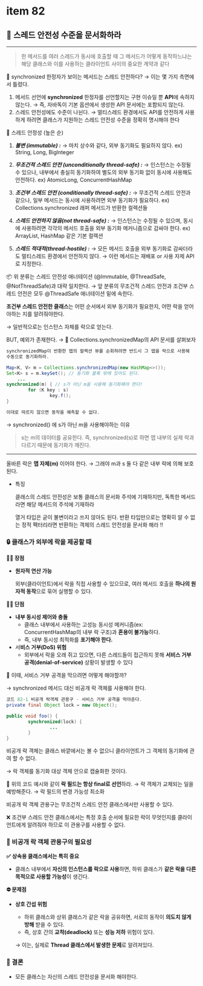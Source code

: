 # item 82

## 🦺 스레드 안전성 수준을 문서화하라

---

> 한 메서드를 여러 스레드가 동시에 호출할 때
그 메서드가 어떻게 동작하느냐는 해당 클래스와 이를 사용하는 클라이언트 사이의 중요한 계약과 같다
>

🤔 synchronized 한정자가 보이는 메서드는 스레드 안전하다?
→ 이는 몇 가지 측면에서 틀렸다.

1. 메서드 선언에 **synchronized** 한정자를 선언할지는 구현 이슈일 뿐 **API**에 속하지 않는다.
   → 즉, 자바독이 기본 옵션에서 생성한 API 문서에는 포함되지 않는다.
2. 스레드 안전성에도 수준이 나뉜다.
   → 멀티스레드 환경에서도 API를 안전하게 사용하게 하려면
   클래스가 지원하는 스레드 안전성 수준을 정확히 명시해야 한다

🛟 스레드 안정성 (높은 순)

1. ***불변 (immutable) :***
   → 마치 상수와 같다, 외부 동기화도 필요하지 않다.
   ex) String, Long, Biglnteger

2. ***무조건적 스레드 안전 (unconditionally thread-safe) :***
   → 인스턴스는 수정될 수 있으나,
   내부에서 충실히 동기화하여 별도의 외부 동기화 없이 동시에 사용해도 안전하다.
   ex) AtomicLong, ConcurrentHashMap

3. ***조건부 스레드 안전 (conditionally thread-safe) :***
   → 무조건적 스레드 안전과 같으나,
   일부 메서드는 동시에 사용하려면 외부 동기화가 필요하다.
   ex) Collections.synchronized 래퍼 메서드가 반환한 컬렉션들

4. ***스레드 안전하지 않음(not thread-safe) :***
   → 인스턴스는 수정될 수 있으며,
   동시에 사용하려면 각각의 메서드 호출을 외부 동기화 메커니즘으로 감싸야 한다.
   ex) ArrayList, HashMap 같은 기본 컬렉션

5. ***스레드 적대적(thread-hostile) :***
   → 모든 메서드 호출을 외부 동기화로 감싸더라도 멀티스레드 환경에서 안전하지 않다.
   → 이런 메서드는 재배포 or 사용 자제 API로 지정한다.

📦 위 분류는 스레드 안전성 애너테이션
(@Immutable, @ThreadSafe, @NotThreadSafe)과 대략 일치한다.
→ 앞 분류의 무조건적 스레드 안전과 조건부 스레드 안전은 모두 @ThreadSafe 애너테이션 밑에 속한다.

**조건부 스레드 안전한 클래스**는
어떤 순서에서 외부 동기화가 필요한지, 어떤 락을 얻어야하는 지를 알려줘야한다.

→ 일반적으로는 인스턴스 자체를 락으로 얻는다.

BUT, 예외가 존재한다.
→ 🔎 Collections.synchronizedMap의 API 문서를 살펴보자

```java
synchronizedMap이 반환한 맵의 컬렉션 뷰를 순회하려면 반드시 그 맵을 락으로 사용해
수동으로 동기화하라.

Map<K, V> m = Collections.synchronizedMap(new HashMap<>());
Set<K> s = m.keySet(); // 동기화 블록 밖에 있어도 된다.
	...
synchronized(m) { // s가 아닌 m을 사용해 동기화해야 한다!
		for (K key : s)
				key.f();
}

이대로 따르지 않으면 동작을 예측할 수 없다.
```

→ synchronized() 에 s가 아닌 m을 사용해야하는 이유

> s는 m의 데이터를 공유한다.
즉, synchronized(s)로 하면 맵 내부의 실제 락과 다르기 때문에 동기화가 깨진다.
****
올바른 락은 **맵 자체(m)** 이어야 한다.
→ 그래야 m과 s 둘 다 같은 내부 락에 의해 보호된다.
>

- 특징

  클래스의 스레드 안전성은 보통 클래스의 문서화 주석에 기재하지만,
  독특한 메서드라면 해당 메서드의 주석에 기재하라

  열거 타입은 굳이 불변이라고 쓰지 않아도 된다.
  반환 타입만으로는 명확히 알 수 없는 정적 팩터리라면 반환하는 객체의 스레드 안전성을 문서화 해라 ‼️


### **🔒 클래스가 외부에 락을 제공할 때**

**👍🏻 장점**

- **원자적 연산 가능**

  외부(클라이언트)에서 락을 직접 사용할 수 있으므로,
  여러 메서드 호출을 **하나의 원자적 동작**으로 묶어 실행할 수 있다.


**👎🏻 단점**

- **내부 동시성 제어와 충돌**
    - 클래스 내부에서 사용하는 고성능 동시성 메커니즘(ex: ConcurrentHashMap의 내부 락 구조)과 **혼용이 불가능**하다.
    - 즉, 내부 동시성 최적화를 **포기해야 한다.**
- 서**비스 거부(DoS) 위험**
    - 외부에서 락을 오래 쥐고 있으면, 다른 스레드들이 접근하지 못해
      **서비스 거부 공격(denial-of-service)** 상황이 발생할 수 있다

🤔 이때, 서비스 거부 공격을 막으려면 어떻게 해야할까?

→ synchronized 메서드 대신 비공개 락 객체를 사용해야 한다.

```java
코드 82-1 비공개 락객체 관용구 - 서비스 거부 공격을 막아준다.
private final Object lock = new Object();

public void foo() {
		synchronized(lock) {
				...
		}
}
```

비공개 락 객체는 클래스 바깥에서는 볼 수 없으니 클라이언트가 그 객체의 동기화에 관여 할 수 없다.

→ 락 객체를 동기화 대상 객체 안으로 캡슐화한 것이다.

📝 위의 코드 예시와 같이 **락 필드는 항상 final로 선언**하라.
→ 락 객체가 교체되는 일을 예방해준다.
→ 락 필드의 변경 가능성 최소화

비공개 락 객체 관용구는 무조건적 스레드 안전 클래스에서만 사용할 수 있다.

❌ 조건부 스레드 안전 클래스에서는 특정 호출 순서에 필요한 락이 무엇인지를 클라이언트에게 알려줘야 하므로 이 관용구를 사용할 수 없다.

### **🔐 비공개 락 객체 관용구의 필요성**

**✅ 상속용 클래스에서는 특히 중요**

- 클래스 내부에서 **자신의 인스턴스를 락으로 사용**하면,
  하위 클래스가 **같은 락을 다른 목적으로 사용할 가능성**이 생긴다.

**⛔️ 문제점**

- **상호 간섭 위험**
    - 하위 클래스와 상위 클래스가 같은 락을 공유하면,
      서로의 동작이 **의도치 않게 방해** 받을 수 있다.
    - 즉, 상호 간의 **교착(deadlock)** 또는 **성능 저하** 위험이 있다.

  → 이는, 실제로 **Thread 클래스에서 발생한 문제**로 알려져있다.


### 📁 결론

- 모든 클래스는 자신의 스레드 안전성을 문서화 해야한다.